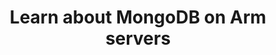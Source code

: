 ---
# ================================================================================
#       Edit
# ================================================================================

title: "Learn about MongoDB on Arm servers"
# Should start with a verb, have no adjectives (amazing, cool, etc.), and be as concise as possible.

description: >
    Learn how to install and run MongoDB Community Edition on differet flavors of AWS EC2 instances powered by Arm64 achitecture.
# One sentance, is a quick summary of this learning path, viewable when searching through all learning paths. 

minutes_to_complete: 20   
# Always measured in minutes. Should be an integer, to complete the learning path (not just read it).

who_is_this_for: >
    Learning path for software developers using MongoDB as their database for mobile, IoT applications, content management or real-time analytics running on Arm servers.
# One sentence that should indicate exactly who the target audience is (developers in X industries using Y tools/software for Z use-case).

learning_objectives: 
    - Install and run MongoDB on your 64-bit Arm AWS EC2 instance
    - Test MongoDB performance on your 64-bit Arm AWS EC2 instance using open-source tooling
    - Measure and compare the performance of MongoDB on Arm versus other architectures with Yahoo Cloud Serving Benchmark (YCSB)
# 2-5 bullet points, one sentance each. Should start with a verb (Deploy, Measure) and indicate the value of the objective if possible.

prerequisites:
    - An Amazon Web Services(AWS) account.
    - Some familiarity with launching and running EC2 instances in AWS is helpful but not necessary.
# List any prereqs needed before this learning path can be completed. Can include:
    # Online service accounts                                   (An Amazon Web Services account)
    # Prior knowledge                                           (Some familiarity with embedded programing)
    # Previous learning paths                                   (The Learning Path: Getting Started with Arm Virtual Hardware)
    # Particular tools/environments already being initialized   (An EC2 instance with AVH installed)





##### Tags
# Don't enter whitespace. An underscore will be visually replaced with whitespace.

skilllevels: Introductory
# Options:
    # Getting-Started   (for a basic overview of certain tools/softwares/topics)
    # Introductory      (the next stage up from getting started)
    # Experienced       (for topics that require a fair amount of background knowledge in tools/softwares/topics to complete)

armips:
    # Groups of IP      (Cortex-M, Cortex-A, Cortex-R, Neoverse, GPU, System IP, etc.)
    # or Specific IP    (Cortex-M7, Neoverse-N1, AHB_Cache, etc.)
    - Neoverse
   

tools:
    # Environments      (AWS_EC2)
    # Toolchains        (GCC, Arm_Compiler_for_Embedded)
    # IDEs              (Arm Development Studio, VS_Code)
    # Online tools      (GitHub, Jenkins)
    # General tools     (cbuild)
    - AWS EC2
    - cbuild
    - GCC
    - Snort

softwares:
    # Languages         (Python, Go, MongoDB, Assembly, Java)
    - MongoDB

operatingsystems:
    # OSes              (Linux, Windows, macOS, FreeRTOS, Bare-metal)
    - Linux

subjects:
    # Unique list per main topic. Select from existing list.
    - Databases
    - Web Back-end

developerprograms:
    - 

# ================================================================================
#       FIXED, DO NOT MODIFY
# ================================================================================
weight: 1                       # _index.md always has weight of 1 to order correctly
layout: "learningpathall"       # All files under learning paths have this same wrapper
learning_path_main_page: "yes"  # Indicates this should be surfaced when looking for related content. Only set for _index.md of learning path content.
---